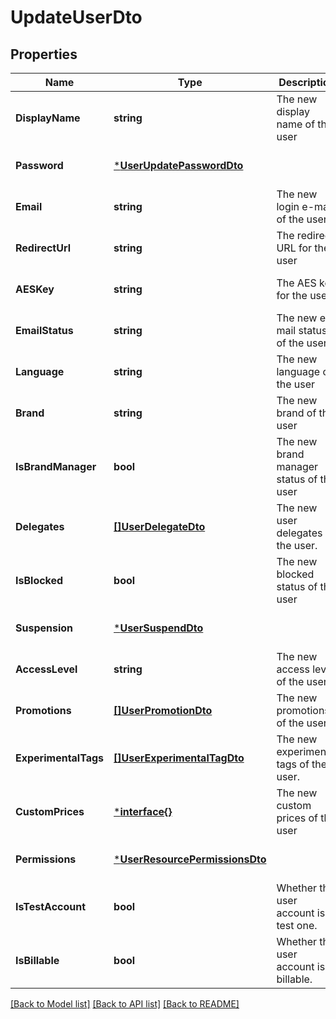 # UpdateUserDto

## Properties
Name | Type | Description | Notes
------------ | ------------- | ------------- | -------------
**DisplayName** | **string** | The new display name of the user | [optional] [default to null]
**Password** | [***UserUpdatePasswordDto**](UserUpdatePasswordDto.md) |  | [optional] [default to null]
**Email** | **string** | The new login e-mail of the user | [optional] [default to null]
**RedirectUrl** | **string** | The redirect URL for the user | [optional] [default to null]
**AESKey** | **string** | The AES key for the user | [optional] [default to null]
**EmailStatus** | **string** | The new e-mail status of the user | [optional] [default to null]
**Language** | **string** | The new language of the user | [optional] [default to null]
**Brand** | **string** | The new brand of the user | [optional] [default to null]
**IsBrandManager** | **bool** | The new brand manager status of the user | [optional] [default to null]
**Delegates** | [**[]UserDelegateDto**](UserDelegateDto.md) | The new user delegates of the user. | [optional] [default to null]
**IsBlocked** | **bool** | The new blocked status of the user | [optional] [default to null]
**Suspension** | [***UserSuspendDto**](UserSuspendDto.md) |  | [optional] [default to null]
**AccessLevel** | **string** | The new access level of the user | [optional] [default to null]
**Promotions** | [**[]UserPromotionDto**](UserPromotionDto.md) | The new promotions of the user. | [optional] [default to null]
**ExperimentalTags** | [**[]UserExperimentalTagDto**](UserExperimentalTagDto.md) | The new experimental tags of the user. | [optional] [default to null]
**CustomPrices** | [***interface{}**](interface{}.md) | The new custom prices of the user | [optional] [default to null]
**Permissions** | [***UserResourcePermissionsDto**](UserResourcePermissionsDto.md) |  | [optional] [default to null]
**IsTestAccount** | **bool** | Whether the user account is a test one. | [optional] [default to null]
**IsBillable** | **bool** | Whether the user account is billable. | [optional] [default to null]

[[Back to Model list]](../README.md#documentation-for-models) [[Back to API list]](../README.md#documentation-for-api-endpoints) [[Back to README]](../README.md)

